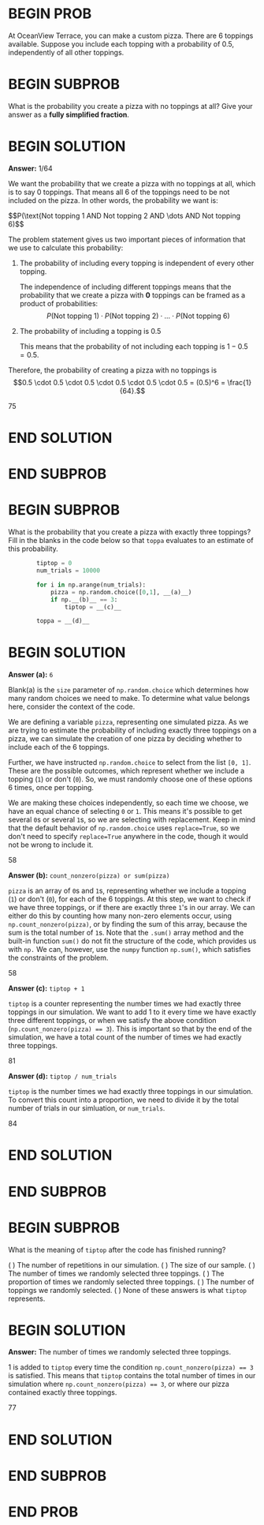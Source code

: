 # BEGIN PROB

At OceanView Terrace, you can make a custom pizza. There
are $6$ toppings available. Suppose you include each topping with a
probability of $0.5$, independently of all other toppings.

# BEGIN SUBPROB

What is the probability you create a pizza with no toppings at all? Give
your answer as a **fully simplified fraction**.

# BEGIN SOLUTION

**Answer:** 1/64

We want the probability that we create a pizza with no toppings at all, which is to say 0 toppings. That means all 6 of the toppings need to be not included on the pizza. In other words, the probability we want is:

$$P(\text{Not topping 1 AND Not topping 2 AND \dots AND Not topping 6)$$

The problem statement gives us two important pieces of information that we use to calculate this probability:

1. The probability of including every topping is independent of every other topping.

   The independence of including different toppings means that the probability that we create a pizza with **$0$** toppings can be framed as a product of probabilities:
   $$P(\text{Not topping 1}) \cdot P(\text{Not topping 2}) \cdot ... \cdot P(\text{Not topping 6})$$

2. The probability of including a topping is $0.5$

   This means that the probability of not including each topping is $1 - 0.5 = 0.5$.

Therefore, the probability of creating a pizza with no toppings is $$0.5 \cdot 0.5 \cdot 0.5 \cdot 0.5 \cdot 0.5 \cdot 0.5 = (0.5)^6 = \frac{1}{64}.$$

<average>75</average>

# END SOLUTION

# END SUBPROB

# BEGIN SUBPROB

What is the probability that you create a pizza with exactly three
toppings? Fill in the blanks in the code below so that `toppa` evaluates
to an estimate of this probability.

```py
        tiptop = 0
        num_trials = 10000

        for i in np.arange(num_trials):
            pizza = np.random.choice([0,1], __(a)__)
            if np.__(b)__ == 3:
                tiptop = __(c)__

        toppa = __(d)__
```

# BEGIN SOLUTION

**Answer (a):** `6`

Blank(a) is the `size` parameter of `np.random.choice` which determines how many random choices we need to make. To determine what value belongs here, consider the context of the code.

We are defining a variable `pizza`, representing one simulated pizza. As we are trying to estimate the probability of including exactly three toppings on a pizza, we can simulate the creation of one pizza by deciding whether to include each of the 6 toppings.

Further, we have instructed `np.random.choice` to select from the list `[0, 1]`. These are the possible outcomes, which represent whether we include a topping (`1`) or don't (`0`). So, we must randomly choose one of these options 6 times, once per topping. 

We are making these choices independently, so each time we choose, we have an equal chance of selecting `0` or `1`. This means it's possible to get several `0`s or several `1`s, so we are selecting with replacement. Keep in mind that the default behavior of `np.random.choice` uses `replace=True`, so we don't need to specify `replace=True` anywhere in the code, though it would not be wrong to include it.

<average>58</average>

**Answer (b):** `count_nonzero(pizza) or sum(pizza)`

`pizza` is an array of `0`s and `1`s, representing whether we include a topping (`1`) or don't (`0`), for each of the 6 toppings. At this step, we want to check if we have three toppings, or if there are exactly three `1`'s in our array. We can either do this by counting how many non-zero elements occur, using `np.count_nonzero(pizza)`, or by finding the sum of this array, because the sum is the total number of `1`s. Note that the `.sum()` array method and the built-in function `sum()` do not fit the structure of the code, which provides us with `np.` We can, however, use the `numpy` function `np.sum()`, which satisfies the constraints of the problem. 

<average>58</average>

**Answer (c):** `tiptop + 1`

`tiptop` is a counter representing the number times we had exactly three toppings in our simulation. We want to add 1 to it every time we have exactly three different toppings, or when we satisfy the above condition (`np.count_nonzero(pizza) == 3`). This is important so that by the end of the simulation, we have a total count of the number of times we had exactly three toppings.

<average>81</average>

**Answer (d):** `tiptop / num_trials`

`tiptop` is the number times we had exactly three toppings in our simulation. To convert this count into a proportion, we need to divide it by the total number of trials in our simluation, or `num_trials`.

<average>84</average>

# END SOLUTION

# END SUBPROB

# BEGIN SUBPROB

What is the meaning of `tiptop` after the code has finished running?

( ) The number of repetitions in our simulation.
( ) The size of our sample.
( ) The number of times we randomly selected three toppings.
( ) The proportion of times we randomly selected three toppings.
( ) The number of toppings we randomly selected.
( ) None of these answers is what `tiptop` represents.

# BEGIN SOLUTION

**Answer:** The number of times we randomly selected three toppings.

1 is added to `tiptop` every time the condition `np.count_nonzero(pizza) == 3` is satisfied. This means that `tiptop` contains the total number of times in our simulation where `np.count_nonzero(pizza) == 3`, or where our pizza contained exactly three toppings.

<average>77</average>

# END SOLUTION

# END SUBPROB

# END PROB
